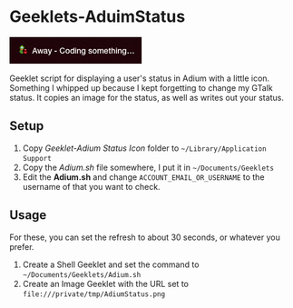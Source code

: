 # Geeklets-AduimStatus

![](screenshot.png)

Geeklet script for displaying a user's status in Adium with a little icon. Something I whipped up because I kept forgetting to change my GTalk status. It copies an image for the status, as well as writes out your status.


## Setup
1. Copy *Geeklet-Adium Status Icon* folder to `~/Library/Application Support`
2. Copy the *Adium.sh* file somewhere, I put it in `~/Documents/Geeklets`
3. Edit the **Adium.sh** and change `ACCOUNT_EMAIL_OR_USERNAME` to the username of that you want to check. 

## Usage
For these, you can set the refresh to about 30 seconds, or whatever you prefer.

1. Create a Shell Geeklet and set the command to `~/Documents/Geeklets/Adium.sh`
2. Create an Image Geeklet with the URL set to `file:///private/tmp/AdiumStatus.png` 
